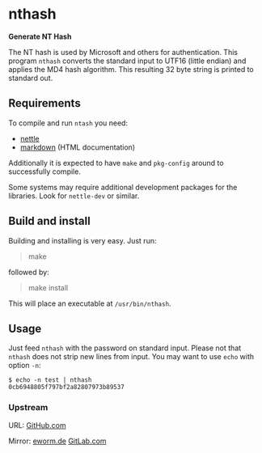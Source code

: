 nthash
======

**Generate NT Hash**

The NT hash is used by Microsoft and others for authentication. This
program `nthash` converts the standard input to UTF16 (little endian)
and applies the MD4 hash algorithm. This resulting 32 byte string is
printed to standard out.

Requirements
------------

To compile and run `ntash` you need:

* [nettle](https://www.lysator.liu.se/~nisse/nettle/)
* [markdown](https://daringfireball.net/projects/markdown/) (HTML documentation)

Additionally it is expected to have `make` and `pkg-config` around to
successfully compile.

Some systems may require additional development packages for the libraries.
Look for `nettle-dev` or similar.

Build and install
-----------------

Building and installing is very easy. Just run:

> make

followed by:

> make install

This will place an executable at `/usr/bin/nthash`.

Usage
-----

Just feed `nthash` with the password on standard input. Please not that
`nthash` does not strip new lines from input. You may want to use `echo`
with option `-n`:

    $ echo -n test | nthash
    0cb6948805f797bf2a82807973b89537

### Upstream

URL:
[GitHub.com](https://github.com/eworm-de/nthash#nthash)

Mirror:
[eworm.de](https://git.eworm.de/cgit.cgi/nthash/)
[GitLab.com](https://gitlab.com/eworm-de/nthash#nthash)

